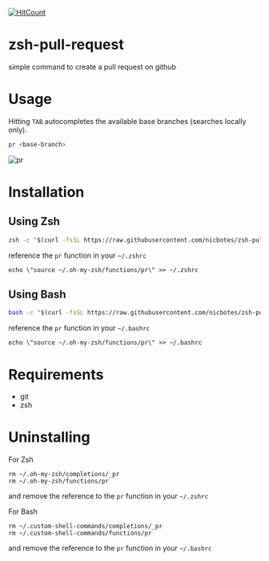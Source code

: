 [![HitCount](http://hits.dwyl.io/nicbotes/zsh-pull-request.svg)](http://hits.dwyl.io/nicbotes/zsh-pull-request)
# zsh-pull-request
simple command to create a pull request on github

# Usage

Hitting `TAB` autocompletes the available base branches (searches locally only).

```bash
pr <base-branch>
```

![pr](https://user-images.githubusercontent.com/3964065/43251340-ed89d10e-90bf-11e8-98b8-e456fe497e78.gif)

# Installation

## Using Zsh

```bash
zsh -c "$(curl -fsSL https://raw.githubusercontent.com/nicbotes/zsh-pull-request/master/install.sh)"
```
reference the `pr` function in your `~/.zshrc`

```
echo \"source ~/.oh-my-zsh/functions/pr\" >> ~/.zshrc
```

## Using Bash

```bash
bash -c "$(curl -fsSL https://raw.githubusercontent.com/nicbotes/zsh-pull-request/master/bash-install.sh)"
```
reference the `pr` function in your `~/.bashrc`

```
echo \"source ~/.oh-my-zsh/functions/pr\" >> ~/.bashrc
```

# Requirements

- git
- zsh

# Uninstalling

For Zsh
```
rm ~/.oh-my-zsh/completions/_pr
rm ~/.oh-my-zsh/functions/pr
```

and remove the reference to the `pr` function in your `~/.zshrc`

For Bash
```
rm ~/.custom-shell-commands/completions/_pr
rm ~/.custom-shell-commands/functions/pr
```

and remove the reference to the `pr` function in your `~/.bashrc`
